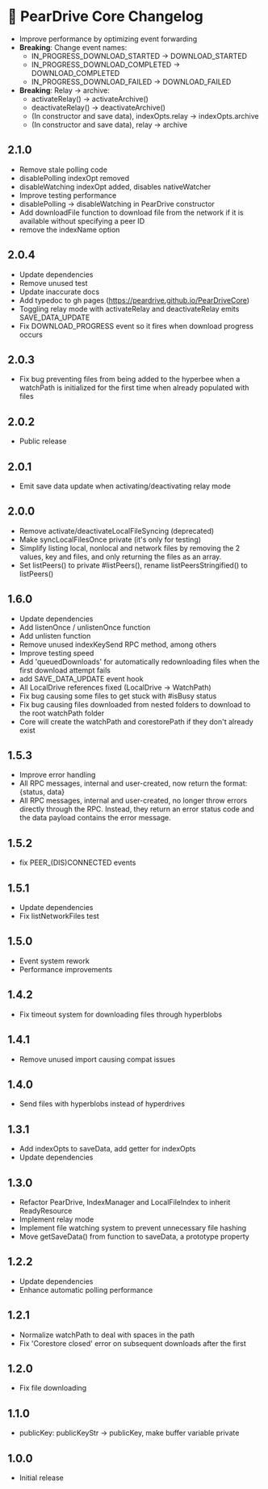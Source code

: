 # 🚧 PearDrive Core Changelog

- Improve performance by optimizing event forwarding
- **Breaking**: Change event names:
  - IN_PROGRESS_DOWNLOAD_STARTED -> DOWNLOAD_STARTED
  - IN_PROGRESS_DOWNLOAD_COMPLETED -> DOWNLOAD_COMPLETED
  - IN_PROGRESS_DOWNLOAD_FAILED -> DOWNLOAD_FAILED
- **Breaking**: Relay -> archive:
  - activateRelay() -> activateArchive()
  - deactivateRelay() -> deactivateArchive()
  - (In constructor and save data), indexOpts.relay -> indexOpts.archive
  - (In constructor and save data), relay -> archive

## 2.1.0

- Remove stale polling code
- disablePolling indexOpt removed
- disableWatching indexOpt added, disables nativeWatcher
- Improve testing performance
- disablePolling -> disableWatching in PearDrive constructor
- Add downloadFile function to download file from the network if it is available without specifying a peer ID
- remove the indexName option

## 2.0.4

- Update dependencies
- Remove unused test
- Update inaccurate docs
- Add typedoc to gh pages (https://peardrive.github.io/PearDriveCore)
- Toggling relay mode with activateRelay and deactivateRelay emits SAVE_DATA_UPDATE
- Fix DOWNLOAD_PROGRESS event so it fires when download progress occurs

## 2.0.3

- Fix bug preventing files from being added to the hyperbee when a watchPath is initialized for the first time when already populated with files

## 2.0.2

- Public release

## 2.0.1

- Emit save data update when activating/deactivating relay mode

## 2.0.0

- Remove activate/deactivateLocalFileSyncing (deprecated)
- Make syncLocalFilesOnce private (it's only for testing)
- Simplify listing local, nonlocal and network files by removing the 2 values, key and files, and only returning the files as an array.
- Set listPeers() to private #listPeers(), rename listPeersStringified() to listPeers()

## 1.6.0

- Update dependencies
- Add listenOnce / unlistenOnce function
- Add unlisten function
- Remove unused indexKeySend RPC method, among others
- Improve testing speed
- Add 'queuedDownloads' for automatically redownloading files when the first download attempt fails
- add SAVE_DATA_UPDATE event hook
- All LocalDrive references fixed (LocalDrive -> WatchPath)
- Fix bug causing some files to get stuck with #isBusy status
- Fix bug causing files downloaded from nested folders to download to the root watchPath folder
- Core will create the watchPath and corestorePath if they don't already exist

## 1.5.3

- Improve error handling
- All RPC messages, internal and user-created, now return the format: {status, data}
- All RPC messages, internal and user-created, no longer throw errors directly through the RPC. Instead, they return an error status code and the data payload contains the error message.

## 1.5.2

- fix PEER\_(DIS)CONNECTED events

## 1.5.1

- Update dependencies
- Fix listNetworkFiles test

## 1.5.0

- Event system rework
- Performance improvements

## 1.4.2

- Fix timeout system for downloading files through hyperblobs

## 1.4.1

- Remove unused import causing compat issues

## 1.4.0

- Send files with hyperblobs instead of hyperdrives

## 1.3.1

- Add indexOpts to saveData, add getter for indexOpts
- Update dependencies

## 1.3.0

- Refactor PearDrive, IndexManager and LocalFileIndex to inherit ReadyResource
- Implement relay mode
- Implement file watching system to prevent unnecessary file hashing
- Move getSaveData() from function to saveData, a prototype property

## 1.2.2

- Update dependencies
- Enhance automatic polling performance

## 1.2.1

- Normalize watchPath to deal with spaces in the path
- Fix 'Corestore closed' error on subsequent downloads after the first

## 1.2.0

- Fix file downloading

## 1.1.0

- publicKey: publicKeyStr -> publicKey, make buffer variable private

## 1.0.0

- Initial release
